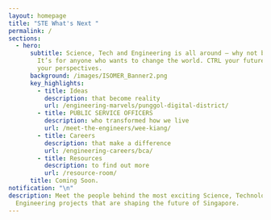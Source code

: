 ```yaml
---
layout: homepage
title: "STE What's Next "
permalink: /
sections:
  - hero:
      subtitle: Science, Tech and Engineering is all around — why not be a part of it?
        It’s for anyone who wants to change the world. CTRL your future. SHIFT
        your perspectives.
      background: /images/ISOMER_Banner2.png
      key_highlights:
        - title: Ideas
          description: that become reality
          url: /engineering-marvels/punggol-digital-district/
        - title: PUBLIC SERVICE OFFICERS
          description: who transformed how we live
          url: /meet-the-engineers/wee-kiang/
        - title: Careers
          description: that make a difference
          url: /engineering-careers/bca/
        - title: Resources
          description: to find out more
          url: /resource-room/
      title: Coming Soon.
notification: "\n"
description: Meet the people behind the most exciting Science, Technology and
  Engineering projects that are shaping the future of Singapore.
---
```

